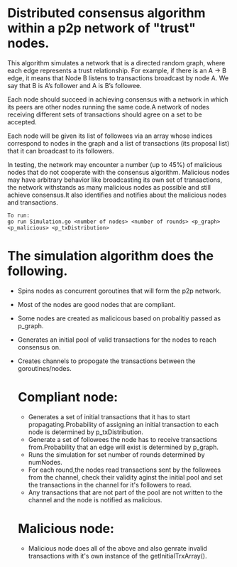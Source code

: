 # Distributed consensus algorithm within a p2p network of "trust" nodes.

This algorithm simulates a network that is a directed random graph, where each edge represents a trust relationship. For example, if there is an A → B edge, it means that Node B listens to transactions broadcast by node A. We say that B is A’s follower and A is B’s followee.

Each node should succeed in achieving consensus with a network in which its peers are other nodes running the same code.A network of nodes receiving different sets of transactions should agree on a set to be accepted.

Each node will be given its list of followees via an array whose indices correspond to nodes in the graph and a list of transactions (its proposal list) that it can broadcast to its followers.

In testing, the network may encounter a number (up to 45%) of malicious nodes that do not cooperate with the consensus algorithm. Malicious nodes may have arbitrary behavior like  broadcasting its own set of transactions, the network withstands  as many malicious nodes as possible and still achieve consensus.It also identifies and notifies about the malicious nodes and transactions.

```
To run:
go run Simulation.go <number of nodes> <number of rounds> <p_graph> <p_malicious> <p_txDistribution>
```

# The simulation algorithm does the following.
- Spins nodes as concurrent goroutines that will form the p2p network.
- Most of the nodes are good nodes that are compliant.
- Some nodes are created as malicicous based on probalitiy passed as p_graph.
- Generates an initial pool of valid transactions for the nodes to reach consensus on.
- Creates channels to propogate the transactions between the goroutines/nodes.

  # Compliant node:
  - Generates a set of initial transactions that it has to start propagating.Probability of assigning an initial transaction to each node is determined by p_txDistribution.
  - Generate a set of followees the node has to receive transactions from.Probability that an edge will exist is determined by p_graph.
  - Runs the simulation for set number of rounds determined by numNodes.
  - For each round,the nodes read transactions sent by the followees from the channel, check their validity aginst the initial pool and set the transactions in the channel for it's followers to read.
  - Any transactions that are not part of the pool are not written to the channel and the node is notified as malicious.
  
  # Malicious node:
  - Malicious node does all of the above and also genrate invalid transactions with it's own instance of the getInitialTrxArray().  


